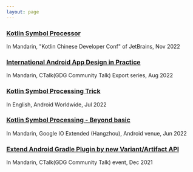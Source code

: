 ```yaml
---
layout: page
---
```


### [Kotlin Symbol Processor](https://www.bilibili.com/video/BV1n3411o7bM/?share_source=copy_web&vd_source=9d2424d15cc388ad6e0a79bae33ceb9f)

In Mandarin, "Kotlin Chinese Developer Conf" of JetBrains, Nov 2022


### [International Android App Design in Practice](https://www.bilibili.com/video/BV1ZP411L7QM/?t=7173)

In Mandarin, CTalk(GDG Community Talk) Export series, Aug 2022


### [Kotlin Symbol Processing Trick](https://www.youtube.com/watch?v=lXbtfwsFXqs)

In English, Android Worldwide, Jul 2022 
   

### [Kotlin Symbol Processing - Beyond basic](https://live.csdn.net/room/wl5875/N7AkbqPg)

In Mandarin, Google IO Extended (Hangzhou), Android venue, Jun 2022

    
### [Extend Android Gradle Plugin by new Variant/Artifact API](https://www.bilibili.com/video/BV1WP4y1G71h/?vd_source=7d02d0c6cd783fe64a99f3c7464fb242)

In Mandarin, CTalk(GDG Community Talk) event, Dec 2021